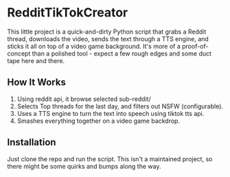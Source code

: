 # RedditTikTokCreator

This little project is a quick-and-dirty Python script that grabs a Reddit thread, downloads the video, sends the text through a TTS engine, and sticks it all on top of a video game background. It's more of a proof-of-concept than a polished tool - expect a few rough edges and some duct tape here and there.

## How It Works

1. Using reddit api, it browse selected sub-reddit/
2. Selects Top threads for the last day, and filters out NSFW (configurable).
4. Uses a TTS engine to turn the text into speech using tiktok tts api.
5. Smashes everything together on a video game backdrop.

## Installation

Just clone the repo and run the script. This isn't a maintained project, so there might be some quirks and bumps along the way.

